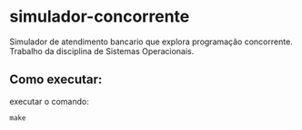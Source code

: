 # simulador-concorrente

Simulador de atendimento bancario que explora programação concorrente. Trabalho da disciplina de Sistemas Operacionais.

## Como executar:

executar o comando:

`make`
